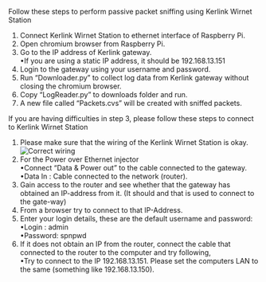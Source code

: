 
Follow these steps to perform passive packet sniffing using Kerlink Wirnet Station

1.	Connect Kerlink Wirnet Station to ethernet interface of Raspberry Pi.
2.	Open chromium browser from Raspberry Pi.
3.	Go to the IP address of Kerlink gateway.  
	•If you are using a static IP address, it should be 192.168.13.151
4.	Login to the gateway using your username and password.
5.	Run “Downloader.py” to collect log data from Kerlink gateway without closing the chromium browser.
6.	Copy “LogReader.py” to downloads folder and run.
7.	A new file called “Packets.cvs” will be created with sniffed packets.

If you are having difficulties in step 3, please follow these steps to connect to Kerlink Wirnet Station

1.	Please make sure that the wiring of the  Kerlink Wirnet Station is okay.  
![Correct wiring](https://drive.google.com/uc?export=view&id=1N7IykG61Pg5LXPOWJy6CH8Crh6R4sSuM)
2.	For the Power over Ethernet injector  
	•Connect “Data & Power out”   to the cable connected to the gateway.  
	•Data In : Cable connected to the network (router).
3.	Gain access to the router and see whether that the gateway has obtained an IP-address from it. (It should and that is used to connect to the gate-way)
4.	From a browser try to connect to that IP-Address.
5.	Enter your login details, these are the default username and password:   
	•Login : admin  
	•Password: spnpwd
6.	If it does not obtain an IP from the router, connect the cable that connected to the router to the computer and try following,  
	•Try to connect to the IP 192.168.13.151. Please set the computers LAN to the same (something like 192.168.13.150).
